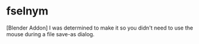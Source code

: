 # fselnym
[Blender Addon] I was determined to make it so you didn't need to use the mouse during a file save-as dialog.
